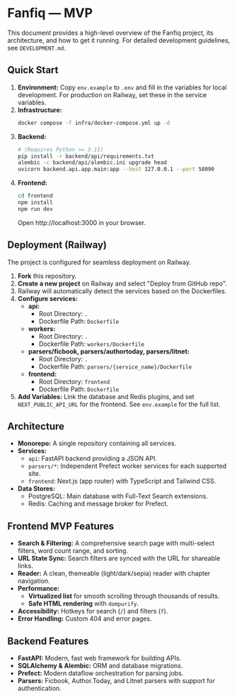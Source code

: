 # Fanfiq — MVP

This document provides a high-level overview of the Fanfiq project, its architecture, and how to get it running. For detailed development guidelines, see `DEVELOPMENT.md`.

## Quick Start

1.  **Environment:** Copy `env.example` to `.env` and fill in the variables for local development. For production on Railway, set these in the service variables.
2.  **Infrastructure:**
    ```bash
    docker compose -f infra/docker-compose.yml up -d
    ```
3.  **Backend:**
    ```bash
    # (Requires Python >= 3.11)
    pip install -r backend/api/requirements.txt
    alembic -c backend/api/alembic.ini upgrade head
    uvicorn backend.api.app.main:app --host 127.0.0.1 --port 58090
    ```
4.  **Frontend:**
    ```bash
    cd frontend
    npm install
    npm run dev
    ```
    Open http://localhost:3000 in your browser.

## Deployment (Railway)

The project is configured for seamless deployment on Railway.

1.  **Fork** this repository.
2.  **Create a new project** on Railway and select "Deploy from GitHub repo".
3.  Railway will automatically detect the services based on the Dockerfiles.
4.  **Configure services:**
    *   **api:**
        *   Root Directory: `.`
        *   Dockerfile Path: `Dockerfile`
    *   **workers:**
        *   Root Directory: `.`
        *   Dockerfile Path: `workers/Dockerfile`
    *   **parsers/ficbook, parsers/authortoday, parsers/litnet:**
        *   Root Directory: `.`
        *   Dockerfile Path: `parsers/{service_name}/Dockerfile`
    *   **frontend:**
        *   Root Directory: `frontend`
        *   Dockerfile Path: `Dockerfile`
5.  **Add Variables:** Link the database and Redis plugins, and set `NEXT_PUBLIC_API_URL` for the frontend. See `env.example` for the full list.

## Architecture

*   **Monorepo:** A single repository containing all services.
*   **Services:**
    *   `api`: FastAPI backend providing a JSON API.
    *   `parsers/*`: Independent Prefect worker services for each supported site.
    *   `frontend`: Next.js (app router) with TypeScript and Tailwind CSS.
*   **Data Stores:**
    *   PostgreSQL: Main database with Full-Text Search extensions.
    *   Redis: Caching and message broker for Prefect.

## Frontend MVP Features

*   **Search & Filtering:** A comprehensive search page with multi-select filters, word count range, and sorting.
*   **URL State Sync:** Search filters are synced with the URL for shareable links.
*   **Reader:** A clean, themeable (light/dark/sepia) reader with chapter navigation.
*   **Performance:**
    *   **Virtualized list** for smooth scrolling through thousands of results.
    *   **Safe HTML rendering** with `dompurify`.
*   **Accessibility:** Hotkeys for search (`/`) and filters (`f`).
*   **Error Handling:** Custom 404 and error pages.

## Backend Features

*   **FastAPI:** Modern, fast web framework for building APIs.
*   **SQLAlchemy & Alembic:** ORM and database migrations.
*   **Prefect:** Modern dataflow orchestration for parsing jobs.
*   **Parsers:** Ficbook, Author.Today, and Litnet parsers with support for authentication.
